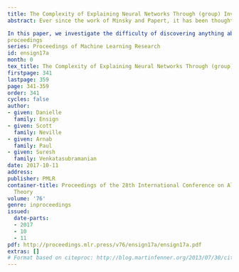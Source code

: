 ```yaml
---
title: The Complexity of Explaining Neural Networks Through (group) Invariants
abstract: Ever since the work of Minsky and Papert, it has been thought that neural networks derive their effectiveness by finding representations of the data that are invariant with respect to the task. In other words, the representations eliminate components of the data that vary in a way that is irrelevant. These invariants are naturally expressed with respect to group operations, and thus an understanding of these groups is key to explaining the effectiveness of the neural network. Moreover, a line of work in deep learning has shown that explicit knowledge of group invariants can lead to more effective training results. 

In this paper, we investigate the difficulty of discovering anything about these implicit invariants. Unfortunately, our main results are negative: we show that a variety of questions around investigating invariant representations are NP-hard, even in approximate settings. Moreover, these results do not depend on the kind of architecture used: in fact, our results follow as soon as the network architecture is powerful enough to be universal. The key idea behind our results is that if we can find the symmetries of a problem then we can solve it.
proceedings 
series: Proceedings of Machine Learning Research
id: ensign17a
month: 0
tex_title: The Complexity of Explaining Neural Networks Through (group) Invariants
firstpage: 341
lastpage: 359
page: 341-359
order: 341
cycles: false
author:
- given: Danielle
  family: Ensign
- given: Scott
  family: Neville
- given: Arnab
  family: Paul
- given: Suresh
  family: Venkatasubramanian
date: 2017-10-11
address: 
publisher: PMLR
container-title: Proceedings of the 28th International Conference on Algorithmic Learning
  Theory
volume: '76'
genre: inproceedings
issued:
  date-parts:
  - 2017
  - 10
  - 11
pdf: http://proceedings.mlr.press/v76/ensign17a/ensign17a.pdf
extras: []
# Format based on citeproc: http://blog.martinfenner.org/2013/07/30/citeproc-yaml-for-bibliographies/
---
```

